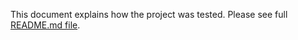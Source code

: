This document explains how the project was tested. Please see full [README.md file](        LINK!!!!!!!!!!!!!    ).

